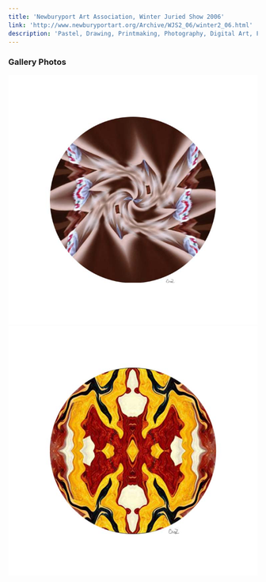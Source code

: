 ```yaml
---
title: 'Newburyport Art Association, Winter Juried Show 2006'
link: 'http://www.newburyportart.org/Archive/WJS2_06/winter2_06.html'
description: 'Pastel, Drawing, Printmaking, Photography, Digital Art, Fine Crafts at the Sargent and Hartson Galleries'
---
```


### Gallery Photos

![Digital Mandala 'Erotica'](assets/newburyport-2006-1.jpg)
![Digital Mandala 'Mothra'](assets/newburyport-2006-2.jpg)
